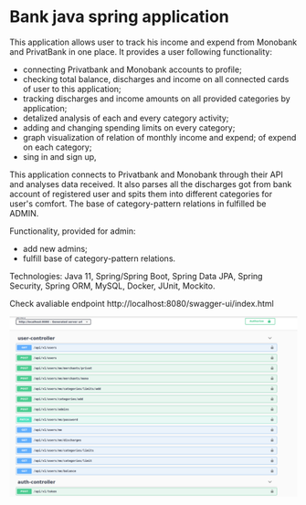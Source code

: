 # Bank java spring application

This application allows user to track his income and expend from Monobank and PrivatBank in one place. It provides
a user following functionality:
- connecting Privatbank and Monobank accounts to profile;
- checking total balance, discharges and income on all connected cards of user to this application;
- tracking discharges and income amounts on all provided categories by application;
- detalized analysis of each and every category activity;
- adding and changing spending limits on every category;
- graph visualization of relation of monthly income and expend; of expend on each category;
- sing in and sign up,

This application connects to Privatbank and Monobank through their API and analyses data received. It also parses 
all the discharges got from bank account of registered user and spits them into different categories for user's 
comfort. The base of category-pattern relations in fulfilled be ADMIN.

Functionality, provided for admin:
- add new admins;
- fulfill base of category-pattern relations.

Technologies: Java 11, Spring/Spring Boot, Spring Data JPA, Spring Security, Spring ORM, MySQL, Docker, JUnit, Mockito.

Check avaliable endpoint http://localhost:8080/swagger-ui/index.html

![Alt text](https://github.com/soniabond/bank-check-application/blob/master/Screenshot%20from%202021-03-21%2021-10-28.png)


